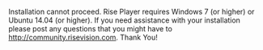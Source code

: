 Installation cannot proceed. Rise Player requires Windows 7 (or higher) or Ubuntu 14.04 (or higher).  If you need assistance with your installation please post any questions that you might have to http://community.risevision.com. Thank You!